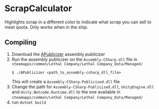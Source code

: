 # ScrapCalculator

Highlights scrap in a different color to indicate what scrap you can sell to meet quota. Only works when in the ship.

## Compiling

1. Download the [APublicizer](https://github.com/iRebbok/APublicizer) assembly publicizer
1. Run the assembly publicizer on the `Assembly-CSharp.dll` file in `steamapps/common/Lethal Company/Lethal Company_Data/Managed/`
    ```shell
   $ ./APublicizer <path_to_assembly-csharp_dll_file>
    ```
   This will create a `Assembly-CSharp-Publicized.dll` file
1. Change the path for `Assembly-CSharp-Publicized.dll`, `UnityEngine.dll` and `Unity.Netcode.Runtime.dll` to the one available in `steamapps/common/Lethal Company/Lethal Company_Data/Managed/`
1. run `dotnet build`
